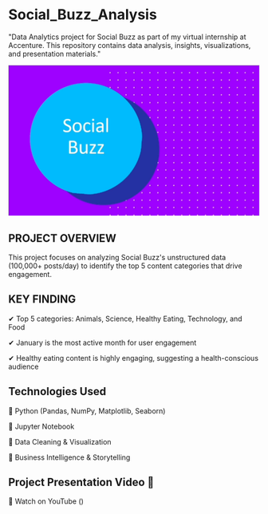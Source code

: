 # Social_Buzz_Analysis
"Data Analytics project for Social Buzz as part of my virtual internship at Accenture. This repository contains data analysis, insights, visualizations, and presentation materials."

![](Social_Buzz.png)


## PROJECT OVERVIEW

This project focuses on analyzing Social Buzz's unstructured data (100,000+ posts/day) to identify the top 5 content categories that drive engagement.

## KEY FINDING

✔ Top 5 categories: Animals, Science, Healthy Eating, Technology, and Food

✔ January is the most active month for user engagement

✔ Healthy eating content is highly engaging, suggesting a health-conscious audience

## Technologies Used

🔹 Python (Pandas, NumPy, Matplotlib, Seaborn)

🔹 Jupyter Notebook

🔹 Data Cleaning & Visualization

🔹 Business Intelligence & Storytelling


## Project Presentation Video 🎥

📌 Watch on YouTube ()
